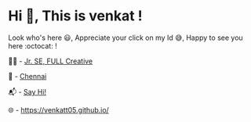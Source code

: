 # Hi 👋, This is venkat !

Look who's here :smiley:, Appreciate your click on my Id 😅, Happy to see you here :octocat: !

👨‍💻 - [Jr. SE, FULL Creative](https://full.io/)

📍 - [Chennai](https://en.wikipedia.org/wiki/Chennai)

📬 - [Say Hi!](mailto:vxkat.360@gmailcom)

🌐 - https://venkatt05.github.io/

<!---
venkatt05/venkatt05 is a ✨ special ✨ repository because its `README.md` (this file) appears on your GitHub profile.
You can click the Preview link to take a look at your changes.
--->
